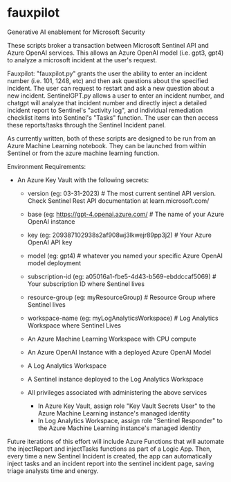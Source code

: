 # fauxpilot
Generative AI enablement for Microsoft Security

These scripts broker a transaction between Microsoft Sentinel API and Azure OpenAI services.  This allows an Azure OpenAI model (i.e. gpt3, gpt4) to analyze a microsoft incident at the user's request.

Fauxpilot: "fauxpilot.py" grants the user the ability to enter an incident number (i.e. 101, 1248, etc) and then ask questions about the specified incident.  The user can request to restart and ask a new question about a new incident.  SentinelGPT.py allows a user to enter an incident number, and chatgpt will analyze that incident number and directly inject a detailed incident report to Sentinel's "activity log", and individual remediation checklist items into Sentinel's "Tasks" function.  The user can then access these reports/tasks through the Sentinel Incident panel.

As currently written, both of these scripts are designed to be run from an Azure Machine Learning notebook.  They can be launched from within Sentinel or from the azure machine learning function.

Environment Requirements:
- An Azure Key Vault with the following secrets:
    - version (eg: 03-31-2023) # The most current sentinel API version.  Check Sentinel Rest API documentation at learn.microsoft.com/
    - base (eg: https://gpt-4.openai.azure.com/ # The name of your Azure OpenAI instance
    - key (eg: 209387102938s2af908wj3lkwejr89pp3j2) # Your Azure OpenAI API key
    - model (eg: gpt4) # whatever you named your specific Azure OpenAI model deployment
    - subscription-id (eg: a05016a1-fbe5-4d43-b569-ebddccaf5069) # Your subscription ID where Sentinel lives
    - resource-group (eg: myResourceGroup) # Resource Group where Sentinel lives
    - workspace-name (eg: myLogAnalyticsWorkspace) # Log Analytics Workspace where Sentinel Lives
 
  - An Azure Machine Learning Workspace with CPU compute
  - An Azure OpenAI Instance with a deployed Azure OpenAI Model
  - A Log Analytics Workspace
  - A Sentinel instance deployed to the Log Analytics Workspace
  - All privileges associated with administering the above services
    - In Azure Key Vault, assign role "Key Vault Secrets User" to the Azure Machine Learning instance's managed identity
    - In Log Analytics Workspace, assign role "Sentinel Responder" to the Azure Machine Learning instance's managed identity
   
Future iterations of this effort will include Azure Functions that will automate the injectReport and injectTasks functions as part of a Logic App.  Then, every time a new Sentinel Incident is created, the app can automatically inject tasks and an incident report into the sentinel incident page, saving triage analysts time and energy.
